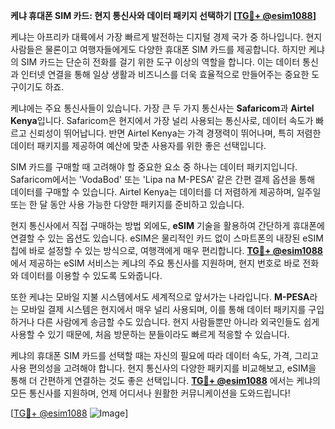 **케냐 휴대폰 SIM 카드: 현지 통신사와 데이터 패키지 선택하기 [[TG💪+ @esim1088](https://t.me/s/esim1088)]**

케냐는 아프리카 대륙에서 가장 빠르게 발전하는 디지털 경제 국가 중 하나입니다. 현지 사람들은 물론이고 여행자들에게도 다양한 휴대폰 SIM 카드를 제공합니다. 하지만 케냐의 SIM 카드는 단순히 전화를 걸기 위한 도구 이상의 역할을 합니다. 이는 데이터 통신과 인터넷 연결을 통해 일상 생활과 비즈니스를 더욱 효율적으로 만들어주는 중요한 도구이기도 하죠.

케냐에는 주요 통신사들이 있습니다. 가장 큰 두 가지 통신사는 **Safaricom**과 **Airtel Kenya**입니다. Safaricom은 현지에서 가장 널리 사용되는 통신사로, 데이터 속도가 빠르고 신뢰성이 뛰어납니다. 반면 Airtel Kenya는 가격 경쟁력이 뛰어나며, 특히 저렴한 데이터 패키지를 제공하여 예산에 맞춘 사용자를 위한 좋은 선택입니다.

SIM 카드를 구매할 때 고려해야 할 중요한 요소 중 하나는 데이터 패키지입니다. Safaricom에서는 'VodaBod' 또는 'Lipa na M-PESA' 같은 간편 결제 옵션을 통해 데이터를 구매할 수 있습니다. Airtel Kenya는 데이터를 더 저렴하게 제공하며, 일주일 또는 한 달 동안 사용 가능한 다양한 패키지를 준비하고 있습니다.

현지 통신사에서 직접 구매하는 방법 외에도, **eSIM** 기술을 활용하여 간단하게 휴대폰에 연결할 수 있는 옵션도 있습니다. eSIM은 물리적인 카드 없이 스마트폰의 내장된 eSIM 칩에 바로 설정할 수 있는 방식으로, 여행객에게 매우 편리합니다. **[TG💪+ @esim1088](https://t.me/s/esim1088)** 에서 제공하는 eSIM 서비스는 케냐의 주요 통신사를 지원하며, 현지 번호로 바로 전화와 데이터를 이용할 수 있도록 도와줍니다.

또한 케냐는 모바일 지불 시스템에서도 세계적으로 앞서가는 나라입니다. **M-PESA**라는 모바일 결제 시스템은 현지에서 매우 널리 사용되며, 이를 통해 데이터 패키지를 구입하거나 다른 사람에게 송금할 수도 있습니다. 현지 사람들뿐만 아니라 외국인들도 쉽게 사용할 수 있기 때문에, 처음 방문하는 분들이라도 빠르게 적응할 수 있습니다.

케냐의 휴대폰 SIM 카드를 선택할 때는 자신의 필요에 따라 데이터 속도, 가격, 그리고 사용 편의성을 고려해야 합니다. 현지 통신사의 다양한 패키지를 비교해보고, eSIM을 통해 더 간편하게 연결하는 것도 좋은 선택입니다. **[TG💪+ @esim1088](https://t.me/s/esim1088)** 에서는 케냐의 모든 통신사를 지원하며, 언제 어디서나 원활한 커뮤니케이션을 도와드립니다!

[[TG💪+ @esim1088](https://t.me/s/esim1088) ![Image](https://i.postimg.cc/Y0z9fWf4/image.png)]
